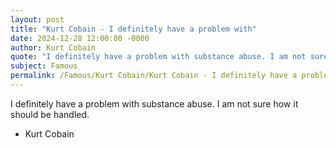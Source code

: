 ```yaml
---
layout: post
title: "Kurt Cobain - I definitely have a problem with"
date: 2024-12-28 12:00:00 -0000
author: Kurt Cobain
quote: "I definitely have a problem with substance abuse. I am not sure how it should be handled."
subject: Famous
permalink: /Famous/Kurt Cobain/Kurt Cobain - I definitely have a problem with
---
```


I definitely have a problem with substance abuse. I am not sure how it should be handled.

- Kurt Cobain
